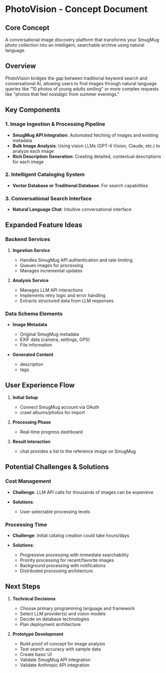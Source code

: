 # PhotoVision - Concept Document

## Core Concept
A conversational image discovery platform that transforms your SmugMug photo collection into an intelligent, searchable archive using natural language.

## Overview
PhotoVision bridges the gap between traditional keyword search and conversational AI, allowing users to find images through natural language queries like "10 photos of young adults smiling" or more complex requests like "photos that feel nostalgic from summer evenings."

## Key Components

### 1. Image Ingestion & Processing Pipeline
- **SmugMug API Integration**: Automated fetching of images and existing metadata
- **Bulk Image Analysis**: Using vision LLMs (GPT-4 Vision, Claude, etc.) to analyze each image
- **Rich Description Generation**: Creating detailed, contextual descriptions for each image

### 2. Intelligent Cataloging System
- **Vector Database or Traditional Database**: For search capabilities

### 3. Conversational Search Interface
- **Natural Language Chat**: Intuitive conversational interface

## Expanded Feature Ideas

### Backend Services

1. **Ingestion Service**
   - Handles SmugMug API authentication and rate limiting
   - Queues images for processing
   - Manages incremental updates

2. **Analysis Service**
   - Manages LLM API interactions
   - Implements retry logic and error handling
   - Extracts structured data from LLM responses

### Data Schema Elements

- **Image Metadata**
  - Original SmugMug metadata
  - EXIF data (camera, settings, GPS)
  - File information

- **Generated Content**
  - description
  - tags

## User Experience Flow

1. **Initial Setup**
   - Connect SmugMug account via OAuth
   - crawl albums/photos for import

2. **Processing Phase**
   - Real-time progress dashboard

3. **Result Interaction**
   - chat provides a list to the reference image on SmugMug

## Potential Challenges & Solutions

### Cost Management
- **Challenge**: LLM API calls for thousands of images can be expensive

- **Solutions**:
  - User-selectable processing levels

### Processing Time
- **Challenge**: Initial catalog creation could take hours/days

- **Solutions**:
  - Progressive processing with immediate searchability
  - Priority processing for recent/favorite images
  - Background processing with notifications
  - Distributed processing architecture

## Next Steps

1. **Technical Decisions**
   - Choose primary programming language and framework
   - Select LLM provider(s) and vision models
   - Decide on database technologies
   - Plan deployment architecture

3. **Prototype Development**
   - Build proof of concept for image analysis
   - Test search accuracy with sample data
   - Create basic UI
   - Validate SmugMug API integration
   - Validate Anthropic API integration